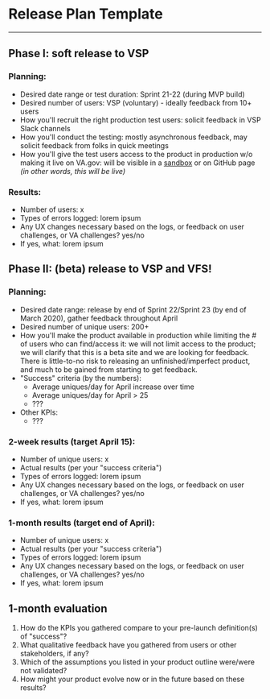 # Release Plan Template

---

## Phase I: soft release to VSP

### Planning:
- Desired date range or test duration: Sprint 21-22 (during MVP build)
- Desired number of users: VSP (voluntary) - ideally feedback from 10+ users
- How you'll recruit the right production test users: solicit feedback in VSP Slack channels
- How you'll conduct the testing: mostly asynchronous feedback, may solicit feedback from folks in quick meetings
- How you'll give the test users access to the product in production w/o making it live on VA.gov: will be visible in a [sandbox](https://doc-landing-page-mvp-tisq4.csb.app/) or on GitHub page _(in other words, this will be live)_

### Results:
- Number of users: x
- Types of errors logged: lorem ipsum
- Any UX changes necessary based on the logs, or feedback on user challenges, or VA challenges? yes/no 
- If yes, what: lorem ipsum

## Phase II: (beta) release to VSP and VFS!

### Planning:
- Desired date range: release by end of Sprint 22/Sprint 23 (by end of March 2020), gather feedback throughout April
- Desired number of unique users: 200+
- How you'll make the product available in production while limiting the # of users who can find/access it: we will not limit access to the product; we will clarify that this is a beta site and we are looking for feedback. There is little-to-no risk to releasing an unfinished/imperfect product, and much to be gained from starting to get feedback.
- "Success" criteria (by the numbers):
  - Average uniques/day for April increase over time
  - Average uniques/day for April > 25
  - ???
- Other KPIs: 
  - ???

### 2-week results (target April 15):
- Number of unique users: x
- Actual results (per your "success criteria")
- Types of errors logged: lorem ipsum
- Any UX changes necessary based on the logs, or feedback on user challenges, or VA challenges? yes/no 
- If yes, what: lorem ipsum

### 1-month results (target end of April): 
- Number of unique users: x
- Actual results (per your "success criteria")
- Types of errors logged: lorem ipsum
- Any UX changes necessary based on the logs, or feedback on user challenges, or VA challenges? yes/no 
- If yes, what: lorem ipsum

## 1-month evaluation

1. How do the KPIs you gathered compare to your pre-launch definition(s) of "success"?
1. What qualitative feedback have you gathered from users or other stakeholders, if any?
1. Which of the assumptions you listed in your product outline were/were not validated? 
1. How might your product evolve now or in the future based on these results?
